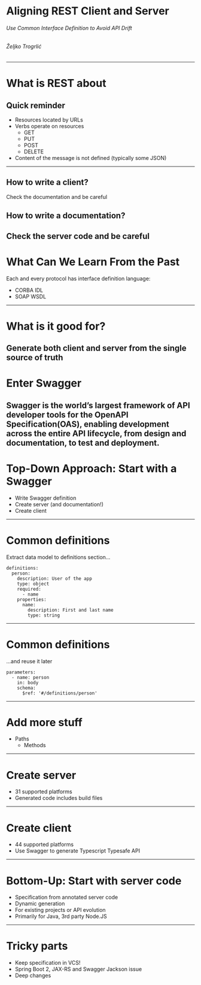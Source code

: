 Aligning REST Client and Server
==============

###### Use Common Interface Definition to Avoid API Drift

###### Željko Trogrlić
---
# What is REST about
## Quick reminder
* Resources located by URLs
* Verbs operate on resources
  * GET
  * PUT
  * POST
  * DELETE
* Content of the message is not defined (typically some JSON)
---
## How to write a client?

Check the documentation and be careful
 
## How to write a documentation?

Check the server code and be careful
---
# What Can We Learn From the Past
Each and every protocol has interface definition language:
* CORBA IDL
* SOAP WSDL
---
# What is it good for?
Generate both client and server from the single source of truth
---
# Enter Swagger
Swagger is the world’s largest framework of API developer tools 
for the OpenAPI Specification(OAS),
enabling development across the entire API lifecycle,
from design and documentation, to test and deployment.
---
# Top-Down Approach: Start with a Swagger
* Write Swagger definition
* Create server (and documentation!)
* Create client
---
# Common definitions
Extract data model to definitions section...
```
definitions:
  person:
    description: User of the app
    type: object
    required:
      - name
    properties:
      name:
        description: First and last name
        type: string
```
---
# Common definitions
...and reuse it later
```
parameters:
  - name: person
    in: body
    schema:
      $ref: '#/definitions/person'
```
---
# Add more stuff
* Paths
  * Methods
---
# Create server
* 31 supported platforms
* Generated code includes build files
---
# Create client
* 44 supported platforms
* Use Swagger to generate Typescript Typesafe API
---
# Bottom-Up: Start with server code
* Specification from annotated server code
* Dynamic generation
* For existing projects or API evolution
* Primarily for Java, 3rd party Node.JS
---
# Tricky parts
* Keep specification in VCS!
* Spring Boot 2, JAX-RS and Swagger Jackson issue
* Deep changes